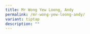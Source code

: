 ```yaml
---
title: Mr Wong Yew Loong, Andy
permalink: /mr-wong-yew-loong-andy/
variant: tiptap
description: ""
---
```

